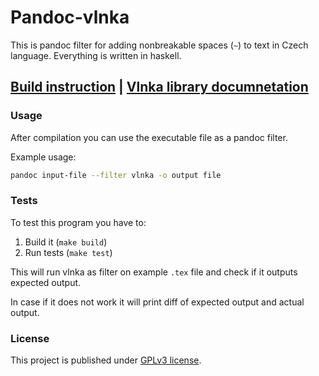 # Pandoc-vlnka

This is pandoc filter for adding nonbreakable spaces (`~`) to text in Czech language.
Everything is written in haskell.


## [Build instruction](https://github.com/yagarea/pandoc-vlnka/blob/master/docs/build.md) | [Vlnka library documnetation](https://github.com/yagarea/pandoc-vlnka/blob/master/docs/library-doc.md)

### Usage
After compilation you can use the executable file as a pandoc filter.

Example usage:

```sh
pandoc input-file --filter vlnka -o output file
```

### Tests
To test this program you have to:
1. Build it (`make build`)
2. Run tests (`make test`)

This will run vlnka as filter on example `.tex` file and check if it outputs expected output.

In case if it does not work it will print diff of expected output and actual output.

### License
This project is published under [GPLv3 license](https://github.com/yagarea/pandoc-vlnka/blob/master/LICENSE).


